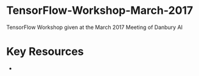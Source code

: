 # TensorFlow-Workshop-March-2017
TensorFlow Workshop given at the March 2017 Meeting of Danbury AI

# Key Resources
+
